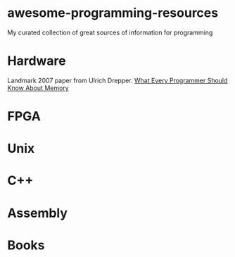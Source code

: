 # awesome-programming-resources
My curated collection of great sources of information for programming

# Hardware 
Landmark 2007 paper from Ulrich Drepper. 
[What Every Programmer Should Know About Memory](cpumemory.pdf)

# FPGA

# Unix

# C++

# Assembly

# Books


